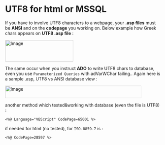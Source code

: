 # UTF8 for html or MSSQL

If you have to involve UTF8 characters to a webpage, your **.asp files** must be **ANSI** and on the **codepage** you working on. Below example how Greek chars appears on  **UTF8 .asp file** :  

<img width="221" height="69" alt="Image" src="https://github.com/user-attachments/assets/31f542e7-2680-4b3d-bae7-b17718176f32" />

The same occur when you instruct **ADO** to write UTF8 chars to database, even you use `Parameterized Queries` with adVarWChar failing.. Again here is a sample .asp, UTF8 vs ANSI database view :  

<img width="442" height="40" alt="Image" src="https://github.com/user-attachments/assets/56a75f99-92a8-4252-ae4a-5951ae5baca2" />

another method which tested&working with database (even the file is UTF8) :  
```
<%@ Language="VBScript" CodePage=65001 %>
```

if needed for html (no tested), for `ISO-8859-7` is :  
```
<%@ CodePage=28597 %>
```